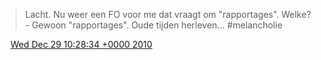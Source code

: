 > Lacht\. Nu weer een FO voor me dat vraagt om "rapportages"\. Welke? \- Gewoon "rapportages"\. Oude tijden herleven\.\.\. \#melancholie

<img src="../../media/tweet.ico" width="12" /> [Wed Dec 29 10:28:34 +0000 2010](https://twitter.com/DromerDenker/status/20063621035859968)